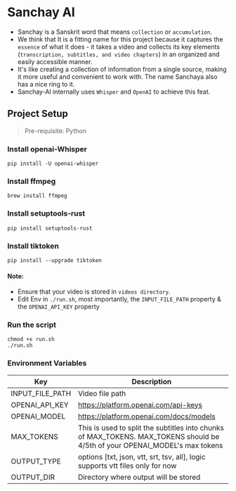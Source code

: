 # Sanchay AI
- Sanchay is a Sanskrit word that means `collection` or `accumulation`. 
- We think that It is a fitting name for this project because it captures the `essence` of what it does - it takes a video and collects its key elements (`transcription, subtitles, and video chapters`) in an organized and easily accessible manner. 
- It's like creating a collection of information from a single source, making it more useful and convenient to work with. The name Sanchaya also has a nice ring to it.
- Sanchay-AI internally uses `Whisper` and `OpenAI` to achieve this feat.

## Project Setup

> Pre-requisite: Python

### Install openai-Whisper
    pip install -U openai-whisper

### Install ffmpeg
    brew install ffmpeg

### Install setuptools-rust
    pip install setuptools-rust

### Install tiktoken
    pip install --upgrade tiktoken

#### Note:
- Ensure that your video is stored in `videos directory`.
- Edit Env in `./run.sh`, most importantly, the `INPUT_FILE_PATH` property & the `OPENAI_API_KEY` property

### Run the script
    chmod +x run.sh
    ./run.sh


### Environment Variables

| Key | Description |
| --- | --- |
| INPUT_FILE_PATH | Video file path |
| OPENAI_API_KEY |  https://platform.openai.com/api-keys |
| OPENAI_MODEL | https://platform.openai.com/docs/models |
| MAX_TOKENS | This is used to split the subtitles into chunks of MAX_TOKENS. MAX_TOKENS should be 4/5th of your OPENAI_MODEL's max tokens |
| OUTPUT_TYPE | options [txt, json, vtt, srt, tsv, all], logic supports vtt files only for now |
| OUTPUT_DIR | Directory where output will be stored |